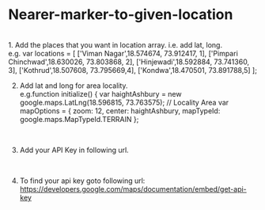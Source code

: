 # Nearer-marker-to-given-location
<br />
1. Add the places that you want in location array. i.e. add lat, long.<br />
e.g. 	var locations = [
	  ['Viman Nagar',18.574674, 73.912417, 1],
	  ['Pimpari Chinchwad',18.630026, 73.803868, 2],
	  ['Hinjewadi',18.592884, 73.741360, 3],
	  ['Kothrud',18.507608, 73.795669,4],
	  ['Kondwa',18.470501, 73.891788,5]	  
	];
<br />

2. Add lat and long for area locality.<br />
  e.g.function initialize() {
	  var haightAshbury = new google.maps.LatLng(18.596815, 73.763575); // Locality Area
	  var mapOptions = {
		zoom: 12,
		center: haightAshbury,
		mapTypeId: google.maps.MapTypeId.TERRAIN
	  };
<br />  

3. Add your API Key in following url.<br />
    <script async defer
    src="https://maps.googleapis.com/maps/api/js?key=YOUR_API_KEY&callback=initialize">
    </script>
<br />  

4. To find your api key goto following url:<br />
  https://developers.google.com/maps/documentation/embed/get-api-key
